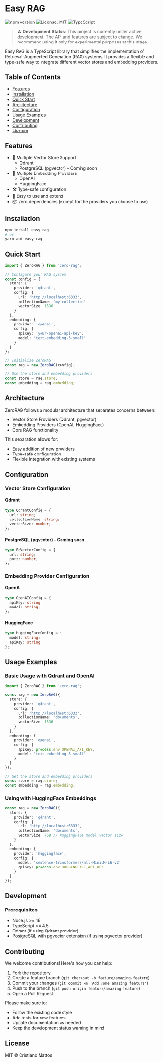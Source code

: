 # Easy RAG

[![npm version](https://badge.fury.io/js/easy-rag.svg)](https://badge.fury.io/js/easy-rag)
[![License: MIT](https://img.shields.io/badge/License-MIT-yellow.svg)](https://opensource.org/licenses/MIT)
[![TypeScript](https://img.shields.io/badge/TypeScript-007ACC.svg?logo=typescript&logoColor=white)](https://www.typescriptlang.org/)

> ⚠️ **Development Status**: This project is currently under active development. The API and features are subject to change. We recommend using it only for experimental purposes at this stage.

Easy RAG is a TypeScript library that simplifies the implementation of Retrieval-Augmented Generation (RAG) systems. It provides a flexible and type-safe way to integrate different vector stores and embedding providers.

## Table of Contents

- [Features](#features)
- [Installation](#installation)
- [Quick Start](#quick-start)
- [Architecture](#architecture)
- [Configuration](#configuration)
- [Usage Examples](#usage-examples)
- [Development](#development)
- [Contributing](#contributing)
- [License](#license)

## Features

- 🔄 Multiple Vector Store Support
  - Qdrant
  - PostgreSQL (pgvector) - Coming soon
- 🤖 Multiple Embedding Providers
  - OpenAI
  - HuggingFace
- 🛠️ Type-safe configuration
- 🚀 Easy to use and extend
- 📦 Zero dependencies (except for the providers you choose to use)

## Installation

```bash
npm install easy-rag
# or
yarn add easy-rag
```

## Quick Start

```typescript
import { ZeroRAG } from 'zero-rag';

// Configure your RAG system
const config = {
  store: {
    provider: 'qdrant',
    config: {
      url: 'http://localhost:6333',
      collectionName: 'my-collection',
      vectorSize: 1536
    }
  },
  embedding: {
    provider: 'openai',
    config: {
      apiKey: 'your-openai-api-key',
      model: 'text-embedding-3-small'
    }
  }
};

// Initialize ZeroRAG
const rag = new ZeroRAG(config);

// Use the store and embedding providers
const store = rag.store;
const embedding = rag.embedding;
```

## Architecture

ZeroRAG  follows a modular architecture that separates concerns between:
- Vector Store Providers (Qdrant, pgvector)
- Embedding Providers (OpenAI, HuggingFace)
- Core RAG functionality

This separation allows for:
- Easy addition of new providers
- Type-safe configuration
- Flexible integration with existing systems

## Configuration

### Vector Store Configuration

#### Qdrant
```typescript
type QdrantConfig = {
  url: string;
  collectionName: string;
  vectorSize: number;
};
```

#### PostgreSQL (pgvector) - Coming soon
```typescript
type PgVectorConfig = {
  url: string;
  port: number;
};
```

### Embedding Provider Configuration

#### OpenAI
```typescript
type OpenAIConfig = {
  apiKey: string;
  model: string;
};
```

#### HuggingFace
```typescript
type HuggingFaceConfig = {
  model: string;
  apiKey: string;
};
```

## Usage Examples

### Basic Usage with Qdrant and OpenAI

```typescript
import { ZeroRAG } from 'zero-rag';

const rag = new ZeroRAG({
  store: {
    provider: 'qdrant',
    config: {
      url: 'http://localhost:6333',
      collectionName: 'documents',
      vectorSize: 1536
    }
  },
  embedding: {
    provider: 'openai',
    config: {
      apiKey: process.env.OPENAI_API_KEY,
      model: 'text-embedding-3-small'
    }
  }
});

// Get the store and embedding providers
const store = rag.store;
const embedding = rag.embedding;
```

### Using with HuggingFace Embeddings

```typescript
const rag = new ZeroRAG({
  store: {
    provider: 'qdrant',
    config: {
      url: 'http://localhost:6333',
      collectionName: 'documents',
      vectorSize: 768 // HuggingFace model vector size
    }
  },
  embedding: {
    provider: 'huggingface',
    config: {
      model: 'sentence-transformers/all-MiniLM-L6-v2',
      apiKey: process.env.HUGGINGFACE_API_KEY
    }
  }
});
```

## Development

### Prerequisites

- Node.js >= 16
- TypeScript >= 4.5
- Qdrant (if using Qdrant provider)
- PostgreSQL with pgvector extension (if using pgvector provider)

## Contributing

We welcome contributions! Here's how you can help:

1. Fork the repository
2. Create a feature branch (`git checkout -b feature/amazing-feature`)
3. Commit your changes (`git commit -m 'Add some amazing feature'`)
4. Push to the branch (`git push origin feature/amazing-feature`)
5. Open a Pull Request

Please make sure to:
- Follow the existing code style
- Add tests for new features
- Update documentation as needed
- Keep the development status warning in mind

## License

MIT © Cristiano Mattos
